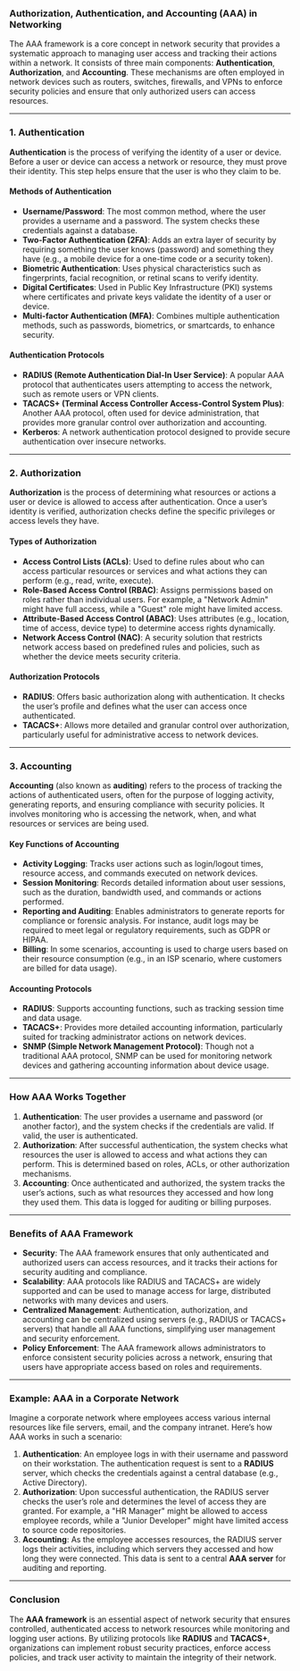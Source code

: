 ### **Authorization, Authentication, and Accounting (AAA) in Networking**

The AAA framework is a core concept in network security that provides a systematic approach to managing user access and tracking their actions within a network. It consists of three main components: **Authentication**, **Authorization**, and **Accounting**. These mechanisms are often employed in network devices such as routers, switches, firewalls, and VPNs to enforce security policies and ensure that only authorized users can access resources.

---

### **1. Authentication**

**Authentication** is the process of verifying the identity of a user or device. Before a user or device can access a network or resource, they must prove their identity. This step helps ensure that the user is who they claim to be.

#### **Methods of Authentication**
- **Username/Password**: The most common method, where the user provides a username and a password. The system checks these credentials against a database.
- **Two-Factor Authentication (2FA)**: Adds an extra layer of security by requiring something the user knows (password) and something they have (e.g., a mobile device for a one-time code or a security token).
- **Biometric Authentication**: Uses physical characteristics such as fingerprints, facial recognition, or retinal scans to verify identity.
- **Digital Certificates**: Used in Public Key Infrastructure (PKI) systems where certificates and private keys validate the identity of a user or device.
- **Multi-factor Authentication (MFA)**: Combines multiple authentication methods, such as passwords, biometrics, or smartcards, to enhance security.

#### **Authentication Protocols**
- **RADIUS (Remote Authentication Dial-In User Service)**: A popular AAA protocol that authenticates users attempting to access the network, such as remote users or VPN clients.
- **TACACS+ (Terminal Access Controller Access-Control System Plus)**: Another AAA protocol, often used for device administration, that provides more granular control over authorization and accounting.
- **Kerberos**: A network authentication protocol designed to provide secure authentication over insecure networks.

---

### **2. Authorization**

**Authorization** is the process of determining what resources or actions a user or device is allowed to access after authentication. Once a user’s identity is verified, authorization checks define the specific privileges or access levels they have.

#### **Types of Authorization**
- **Access Control Lists (ACLs)**: Used to define rules about who can access particular resources or services and what actions they can perform (e.g., read, write, execute).
- **Role-Based Access Control (RBAC)**: Assigns permissions based on roles rather than individual users. For example, a "Network Admin" might have full access, while a "Guest" role might have limited access.
- **Attribute-Based Access Control (ABAC)**: Uses attributes (e.g., location, time of access, device type) to determine access rights dynamically.
- **Network Access Control (NAC)**: A security solution that restricts network access based on predefined rules and policies, such as whether the device meets security criteria.

#### **Authorization Protocols**
- **RADIUS**: Offers basic authorization along with authentication. It checks the user’s profile and defines what the user can access once authenticated.
- **TACACS+**: Allows more detailed and granular control over authorization, particularly useful for administrative access to network devices.

---

### **3. Accounting**

**Accounting** (also known as **auditing**) refers to the process of tracking the actions of authenticated users, often for the purpose of logging activity, generating reports, and ensuring compliance with security policies. It involves monitoring who is accessing the network, when, and what resources or services are being used.

#### **Key Functions of Accounting**
- **Activity Logging**: Tracks user actions such as login/logout times, resource access, and commands executed on network devices.
- **Session Monitoring**: Records detailed information about user sessions, such as the duration, bandwidth used, and commands or actions performed.
- **Reporting and Auditing**: Enables administrators to generate reports for compliance or forensic analysis. For instance, audit logs may be required to meet legal or regulatory requirements, such as GDPR or HIPAA.
- **Billing**: In some scenarios, accounting is used to charge users based on their resource consumption (e.g., in an ISP scenario, where customers are billed for data usage).

#### **Accounting Protocols**
- **RADIUS**: Supports accounting functions, such as tracking session time and data usage.
- **TACACS+**: Provides more detailed accounting information, particularly suited for tracking administrator actions on network devices.
- **SNMP (Simple Network Management Protocol)**: Though not a traditional AAA protocol, SNMP can be used for monitoring network devices and gathering accounting information about device usage.

---

### **How AAA Works Together**

1. **Authentication**: The user provides a username and password (or another factor), and the system checks if the credentials are valid. If valid, the user is authenticated.
2. **Authorization**: After successful authentication, the system checks what resources the user is allowed to access and what actions they can perform. This is determined based on roles, ACLs, or other authorization mechanisms.
3. **Accounting**: Once authenticated and authorized, the system tracks the user’s actions, such as what resources they accessed and how long they used them. This data is logged for auditing or billing purposes.

---

### **Benefits of AAA Framework**

- **Security**: The AAA framework ensures that only authenticated and authorized users can access resources, and it tracks their actions for security auditing and compliance.
- **Scalability**: AAA protocols like RADIUS and TACACS+ are widely supported and can be used to manage access for large, distributed networks with many devices and users.
- **Centralized Management**: Authentication, authorization, and accounting can be centralized using servers (e.g., RADIUS or TACACS+ servers) that handle all AAA functions, simplifying user management and security enforcement.
- **Policy Enforcement**: The AAA framework allows administrators to enforce consistent security policies across a network, ensuring that users have appropriate access based on roles and requirements.

---

### **Example: AAA in a Corporate Network**

Imagine a corporate network where employees access various internal resources like file servers, email, and the company intranet. Here’s how AAA works in such a scenario:

1. **Authentication**: An employee logs in with their username and password on their workstation. The authentication request is sent to a **RADIUS** server, which checks the credentials against a central database (e.g., Active Directory).
2. **Authorization**: Upon successful authentication, the RADIUS server checks the user’s role and determines the level of access they are granted. For example, a "HR Manager" might be allowed to access employee records, while a "Junior Developer" might have limited access to source code repositories.
3. **Accounting**: As the employee accesses resources, the RADIUS server logs their activities, including which servers they accessed and how long they were connected. This data is sent to a central **AAA server** for auditing and reporting.

---

### **Conclusion**

The **AAA framework** is an essential aspect of network security that ensures controlled, authenticated access to network resources while monitoring and logging user actions. By utilizing protocols like **RADIUS** and **TACACS+**, organizations can implement robust security practices, enforce access policies, and track user activity to maintain the integrity of their network.
